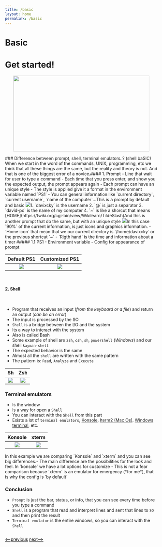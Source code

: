 ```yaml
---
title: /basic
layout: home
permalink: /basic
---
```


# Basic

# Get started!

<p align="center">
<img align="center" class="center" src="https://images.unsplash.com/photo-1461896836934-ffe607ba8211?ixlib=rb-1.2.1&ixid=eyJhcHBfaWQiOjEyMDd9&auto=format&fit=crop&w=750&q=80" width="450" height="250" >
</p>
​
### Difference between prompt, shell, terminal emulators..? (shell baSIC)
When we start in the word of the commands, UNIX, programming, etc we think that all these things are the same, but the reality and theory is not. And that is one of the biggest error of a novice.
​
#### 1. Prompt
 - Line that wait for user to type a command
 - Each time that you press enter, and show you the expected output, the prompt appears again
 - Each prompt can have an unique style
 - The style is applied give it a format in the environment variable named `PS1`
 - You can general information like `current directory`, `current username`, `name of the computer`...
​
This is a prompt by default and basic
<img src="https://i.imgur.com/OjuSACW.png" style = "max-width: 100%">
​
 1. `davixcky` is the username
 2. `@` is just a separator
 3. `david-pc` is the name of my computer
 4. `~` is like a shorcut that means [HOME](https://twiki.org/cgi-bin/view/Wikilearn/TildeSlash)
​
And this is another prompt that do the same, but with an unique style
<img src="https://i.imgur.com/vYXIRiq.png" style = "max-width: 100%">
​
 In this case `90%` of the current information, is just icons and graphics information.
 - `Home icon` that mean that we our current directory is `/home/davixcky` or the previous shortcut `~`
 - `Rigth hand` is the time and information about a timer
##### 1.1 PS1
 - Environment variable
 - Config for appearance of prompt 

<table>
  <thead>
    <tr>
      <th style="text-align: center">Default PS1</th>
      <th style="text-align: center">Customized PS1</th>
    </tr>
  </thead>
  <tbody>
    <tr>
      <td style="text-align: center"><img src = "https://i.imgur.com/OAduWKS.gif" style = "max-width: 100%"/></td>
      <td style="text-align: center"><img src = "https://i.imgur.com/PYDv0LI.gif" style = "max-width: 100%"/></td>
    </tr>
  </tbody>
</table>

​
#### 2. Shell
​
 - Program that receives an input (*from the keyboard or a file*) and return an output (*can be an error*)
 - The input is processed by the SO
 - `Shell` is a bridge between the I/O and the system
 - Its a way to interact with the system
 - Also is called Bash
 - Some example of shell are `zsh`, `csh`, `sh`, `powershell` (*Windows*) and our shell `kayman-shell`
 - The expected behavior is the same 
 - Almost all the `shell` are written with the same pattern
 - The pattern is: `Read`, `Analyze` and `Execute`

<table>
  <thead>
    <tr>
      <th style="text-align: center">Sh</th>
      <th style="text-align: center">Zsh</th>
    </tr>
  </thead>
  <tbody>
    <tr>
      <td style="text-align: center"><img src = "https://imgur.com/V8DMYKP.gif" style = "max-width: 100%"/></td>
      <td style="text-align: center"><img src = "https://imgur.com/7BIfQ4M.gif" style = "max-width: 100%"/></td>
    </tr>
  </tbody>
</table>

### Terminal emulators
 - Is the window
 - Is a way for open a `Shell`
 - You can interact with the `Shell` from this part
 - Exists a lot of `terminal emulators`, [Konsole](https://konsole.kde.org/), [Iterm2 (Mac Os)](https://www.iterm2.com/). [Windows terminal](https://www.microsoft.com/en-us/p/windows-terminal-preview/9n0dx20hk701?activetab=pivot:overviewtab), etc.
 
<table>
  <thead>
    <tr>
      <th style="text-align: center">Konsole</th>
      <th style="text-align: center">xterm</th>
    </tr>
  </thead>
  <tbody>
    <tr>
      <td style="text-align: center"><img src = "https://imgur.com/Fx46wpC.gif" style = "max-width: 100%"/></td>
      <td style="text-align: center"><img src = "https://imgur.com/y2Eoa6v.gif" style = "max-width: 100%"/></td>
    </tr>
  </tbody>
</table>
​
In this example we are comparing `Konsole` and `xterm` and you can see big differences.
​
 - The main difference are the possibilities for the look and feel. In `konsole` we have a lot options for customize
 - This is not a fear comparison because `xterm` is an emulator for emergency (*for me*), that is why the config is `by default`
 
### Conclusion 
 - `Prompt` is just the bar, status, or info, that you can see every time before you type a command
 - `Shell` is a program that read and interpret lines and sent that lines to `SO` and then print the result
 - `Terminal emulator` is the entire windows, so you can interact with the `Shell`


<div style="display: flex; justify-content: space-between;">

<a href="http://simple-shell.me/get_started"><--previous</a> 
<a href="http://simple-shell.me/signals">next--></a>
 
</div>

​




